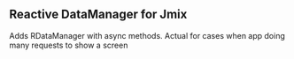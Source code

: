 ## Reactive DataManager for Jmix

Adds RDataManager with async methods. Actual for cases when app doing many requests to show a screen      